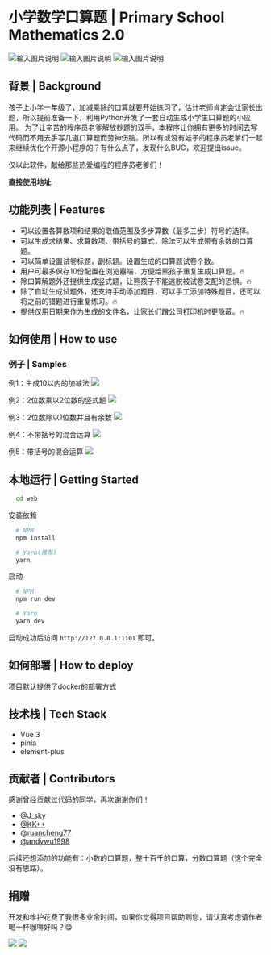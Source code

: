 
#  小学数学口算题 | Primary School Mathematics 2.0

![输入图片说明](https://img.shields.io/badge/Vue-3.2.41-blue)
![输入图片说明](https://img.shields.io/badge/license-Apache--2.0-green)
![输入图片说明](https://img.shields.io/badge/Github--PrimarySchoolMathematics-green?logo=github)

## 背景 | Background
孩子上小学一年级了，加减乘除的口算就要开始练习了，估计老师肯定会让家长出题，所以提前准备一下，利用Python开发了一套自动生成小学生口算题的小应用。
为了让辛苦的程序员老爹解放抄题的双手，本程序让你拥有更多的时间去写代码而不用去手写几道口算题而劳神伤脑。所以有或没有娃子的程序员老爹们一起来继续优化个开源小程序的？有什么点子，发现什么BUG，欢迎提出issue。

仅以此软件，献给那些热爱编程的程序员老爹们！

**直接使用地址**:

## 功能列表 | Features
- 可以设置各算数项和结果的取值范围及多步算数（最多三步）符号的选择。
- 可以生成求结果、求算数项、带括号的算式，除法可以生成带有余数的口算题。
- 可以简单设置试卷标题，副标题。设置生成的口算题试卷个数。
- 用户可最多保存10份配置在浏览器端，方便给熊孩子重复生成口算题。🔥
- 除口算解题外还提供生成竖式题，让熊孩子不能逃脱被试卷支配的恐惧。🔥
- 除了自动生成试题外，还支持手动添加题目，可以手工添加特殊题目，还可以将之前的错题进行重复练习。🔥
- 提供仅用日期来作为生成的文件名，让家长们蹭公司打印机时更隐蔽。🔥

## 如何使用 | How to use

### 例子 | Samples

例1：生成10以内的加减法
![](docs/images/Sample01.png)

例2：2位数乘以2位数的竖式题
![](docs/images/Sample02.png)

例3：2位数除以1位数并且有余数
![](docs/images/Sample03.png)

例4：不带括号的混合运算
![](docs/images/Sample04.png)

例5：带括号的混合运算
![](docs/images/Sample05.png)

## 本地运行 | Getting Started
```bash
  cd web
```

安装依赖

```bash
  # NPM
  npm install

  # Yarn(推荐)
  yarn
```

启动

```bash
  # NPM
  npm run dev

  # Yarn
  yarn dev
```

启动成功后访问 `http://127.0.0.1:1101` 即可。

## 如何部署 | How to deploy
项目默认提供了docker的部署方式


## 技术栈 | Tech Stack
- Vue 3
- pinia
- element-plus

## 贡献者 | Contributors
感谢曾经贡献过代码的同学，再次谢谢你们！
- [@J_sky](https://github.com/bosichong)
- [@KK++](https://github.com/tsukasa521)
- [@ruancheng77](https://github.com/ruancheng77)
- [@andywu1998](https://github.com/andywu1998)

后续还想添加的功能有：小数的口算题，整十百千的口算，分数口算题（这个完全没有思路）。

## 捐赠

开发和维护花费了我很多业余时间，如果你觉得项目帮助到您，请认真考虑请作者喝一杯咖啡好吗？😋

![](imgs/wx.png) ![](imgs/zfb.png)



